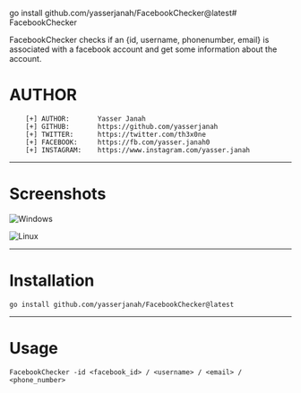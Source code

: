 go install github.com/yasserjanah/FacebookChecker@latest# FacebookChecker

FacebookChecker checks if an {id, username, phonenumber, email} is associated with a facebook account and get some information about the account.

# AUTHOR 
```
    [+] AUTHOR:       Yasser Janah
    [+] GITHUB:       https://github.com/yasserjanah
    [+] TWITTER:      https://twitter.com/th3x0ne
    [+] FACEBOOK:     https://fb.com/yasser.janah0
    [+] INSTAGRAM:    https://www.instagram.com/yasser.janah
```
---

# Screenshots
![Windows](https://raw.githubusercontent.com/yasserjanah/FacebookChecker/main/screenshots/windows_example.png)

![Linux](https://raw.githubusercontent.com/yasserjanah/FacebookChecker/main/screenshots/linux_example.gif)



---
# Installation
```
go install github.com/yasserjanah/FacebookChecker@latest
```
---

# Usage

```
FacebookChecker -id <facebook_id> / <username> / <email> / <phone_number>
```
